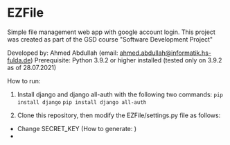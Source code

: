 # EZFile

Simple file management web app with google account login.
This project was created as part of the GSD course "Software Development Project"

Developed by: Ahmed Abdullah (email: ahmed.abdullah@informatik.hs-fulda.de)
Prerequisite: Python 3.9.2 or higher installed (tested only on 3.9.2 as of 28.07.2021)

How to run:

1. Install django and django all-auth with the following two commands:
`pip install django` 
`pip install django all-auth`

2. Clone this repository, then modify the EZFile/settings.py file as follows:
- Change SECRET_KEY (How to generate: [](https://tech.serhatteker.com/post/2020-01/django-create-secret-key/))
- 
